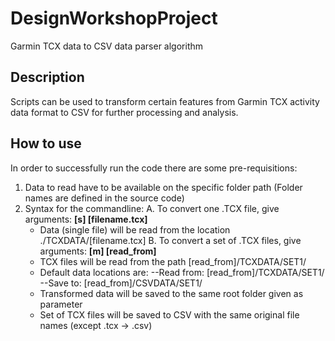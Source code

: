 # DesignWorkshopProject
Garmin TCX data to CSV data parser algorithm

## Description

Scripts can be used to transform certain features from Garmin TCX activity data format to CSV for further processing and analysis.

## How to use

In order to successfully run the code there are some pre-requisitions:

1. Data to read have to be available on the specific folder path (Folder names are defined in the source code)
2. Syntax for the commandline:
  A. To convert one .TCX file, give arguments: **[s] [filename.tcx]**
    - Data (single file) will be read from the location ./TCXDATA/[filename.tcx]
  B. To convert a set of .TCX files, give arguments: **[m] [read_from]**
    - TCX files will be read from the path [read_from]/TCXDATA/SET1/
    - Default data locations are:
      --Read from: [read_from]/TCXDATA/SET1/
      --Save to: [read_from]/CSVDATA/SET1/
    - Transformed data will be saved to the same root folder given as parameter
    - Set of TCX files will be saved to CSV with the same original file names (except .tcx -> .csv)

